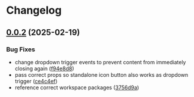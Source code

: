 # Changelog

## [0.0.2](https://github.com/bagaar/velvet-thunder/compare/0.0.1...0.0.2) (2025-02-19)

### Bug Fixes

* change dropdown trigger events to prevent content from immediately closing again ([f94e8d8](https://github.com/bagaar/velvet-thunder/commit/f94e8d89deed48398aee21566332b35da08ea6ed))
* pass correct props so standalone icon button also works as dropdown trigger ([ce4c4ef](https://github.com/bagaar/velvet-thunder/commit/ce4c4ef9ece95af67aaac3d634407d42f8c5df74))
* reference correct workspace packages ([3756d9a](https://github.com/bagaar/velvet-thunder/commit/3756d9ac790830b19e5c5e3e9518b8c4e6266075))
